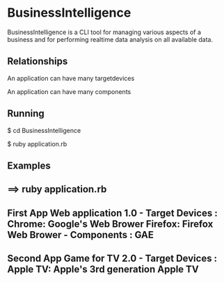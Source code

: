 BusinessIntelligence
====================
BusinessIntelligence is a CLI tool for managing various aspects of a business and for performing realtime data analysis on all available data.
 
Relationships
-------------
An application can have many targetdevices

An application can have many components

Running
------- 
$ cd BusinessIntelligence

$ ruby application.rb

Examples
--------

==> ruby application.rb 
--------------------------
First App Web application 1.0 
    - Target Devices : 
      Chrome: Google's Web Brower
      Firefox: Firefox Web Brower
    - Components : 
      GAE
--------------------------
Second App Game for TV 2.0 
    - Target Devices : 
      Apple TV: Apple's 3rd generation Apple TV
--------------------------
